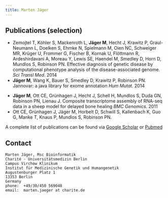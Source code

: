 ```yaml
---
title: Marten Jäger
---
```


## Publications (selection)
* Zemojtel T, Köhler S, Mackenroth L, **Jäger M**, Hecht J, Krawitz P, Graul-Neumann L, Doelken S, Ehmke N, Spielmann M, Oien NC, Schweiger MR, Krüger U, Frommer G, Fischer B, Kornak U, Flöttmann R, Ardeshirdavani A, Moreau Y, Lewis SE, Haendel M, Smedley D, Horn D, Mundlos S, Robinson PN. Effective diagnosis of genetic disease by computational phenotype analysis of the disease-associated genome. *Sci Transl Med*. 2014
* **Jäger M**, Wang K, Bauer S, Smedley D, Krawitz P, Robinson PN. Jannovar: a java library for exome annotation *Hum Mutat*. 2014 
+ **Jäger M**, Ott CE, Grünhagen J, Hecht J, Schell H, Mundlos S, Duda GN, Robinson PN, Lienau J. Composite transcriptome assembly of RNA-seq data in a sheep model for delayed bone healing *BMC Genomics*. 2011
+ Ott CE, Grünhagen J, Jäger M, Horbelt D, Schwill S, Kallenbach K, Guo G, Manke T, Knaus P, Mundlos S, Robinson PN.

A complete list of publications can be found via [Google Scholar](https://scholar.google.com/citations?user=gcv8LpcAAAAJ) or [Pubmed](http://www.ncbi.nlm.nih.gov/pubmed/?term=Marten+J%C3%A4ger)

## Contact
```
Marten Jäger, Msc Bioinformatik
Charité - Universitätsmedizin Berlin
Campus Virchow Klinikum
Institut für Medizinische Genetik und Humangenetik
Augustenburger Platz 1
13353 Berlin
Germany
phone:  +49/30/450 569048
email:  marten.jaeger at charite.de
```
